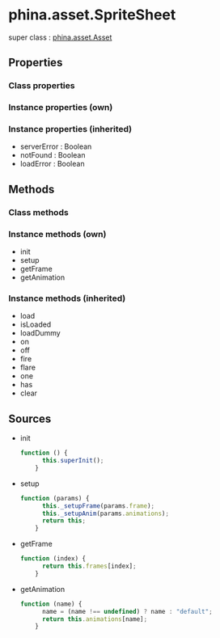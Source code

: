 # phina.asset.SpriteSheet

super class : [phina.asset.Asset](phina.asset.Asset.md)

## Properties

### Class properties


### Instance properties (own)


### Instance properties (inherited)

* serverError : Boolean
* notFound : Boolean
* loadError : Boolean

## Methods

### Class methods


### Instance methods (own)

* init
* setup
* getFrame
* getAnimation

### Instance methods (inherited)

* load
* isLoaded
* loadDummy
* on
* off
* fire
* flare
* one
* has
* clear

## Sources

* init
  ```javascript
  function () {
        this.superInit();
      }
  ```
* setup
  ```javascript
  function (params) {
        this._setupFrame(params.frame);
        this._setupAnim(params.animations);
        return this;
      }
  ```
* getFrame
  ```javascript
  function (index) {
        return this.frames[index];
      }
  ```
* getAnimation
  ```javascript
  function (name) {
        name = (name !== undefined) ? name : "default";
        return this.animations[name];
      }
  ```

